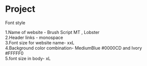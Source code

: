 # Project

Font style<br/>

1.Name of website - Brush Script MT , Lobster<br/> 
2.Header links - monospace<br/> 
3.Font size for website name- xxL<br/> 
4.Background color combination- MediumBlue #0000CD and Ivory #FFFFF0<br/> 
5.font size in body- xL


